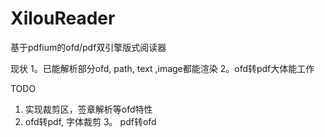 # XilouReader
基于pdfium的ofd/pdf双引擎版式阅读器


现状
1。已能解析部分ofd, path, text ,image都能渲染
2。ofd转pdf大体能工作

TODO
1. 实现裁剪区，签章解析等ofd特性
2. ofd转pdf, 字体裁剪
3。 pdf转ofd

